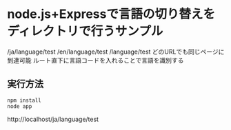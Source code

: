 # node.js+Expressで言語の切り替えをディレクトリで行うサンプル

/ja/language/test
/en/language/test
/language/test
どのURLでも同じページに到達可能
ルート直下に言語コードを入れることで言語を識別する

## 実行方法
```
npm install
node app
```
http://localhost/ja/language/test
